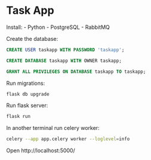 # Task App

Install:
    - Python
    - PostgreSQL
    - RabbitMQ

Create the database:

```sql
CREATE USER taskapp WITH PASSWORD 'taskapp';

CREATE DATABASE taskapp WITH OWNER taskapp;

GRANT ALL PRIVILEGES ON DATABASE taskapp TO taskapp;
```

Run migrations:

```sh
flask db upgrade
```

Run flask server:
```sh
flask run
```

In another terminal run celery worker:
```sh
celery --app app.celery worker --loglevel=info
```

Open http://localhost:5000/
